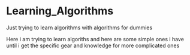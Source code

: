 # Learning_Algorithms
Just trying to learn algorithms with algorithms for dummies

Here i am trying to learn algoriths and here are some simple ones i have until i get the specific gear and knowledge for more complicated ones